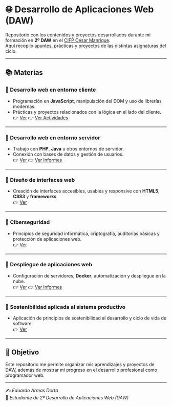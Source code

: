 # 🌐 Desarrollo de Aplicaciones Web (DAW)

Repositorio con los contenidos y proyectos desarrollados durante mi formación en **2º DAW** en el [CIFP César Manrique](https://www3.gobiernodecanarias.org/medusa/edublog/cifpcesarmanrique/).  
Aquí recopilo apuntes, prácticas y proyectos de las distintas asignaturas del ciclo.

---

## 📚 Materias

### 🔹 Desarrollo web en entorno cliente
- Programación en **JavaScript**, manipulación del DOM y uso de librerías modernas.
- Prácticas y proyectos relacionados con la lógica en el lado del cliente.  
👉 [Ver](./cliente)
👉 [Ver Actividades](./cliente/Actividades)

---

### 🔹 Desarrollo web en entorno servidor
- Trabajo con **PHP**, **Java** u otros entornos de servidor.
- Conexión con bases de datos y gestión de usuarios.  
👉 [Ver](./servidor)
👉 [Ver Informes](./servidor/informes)

---

### 🔹 Diseño de interfaces web
- Creación de interfaces accesibles, usables y responsive con **HTML5**, **CSS3** y **frameworks**.  
👉 [Ver](./interfaces)

---

### 🔹 Ciberseguridad
- Principios de seguridad informática, criptografía, auditorías básicas y protección de aplicaciones web.  
👉 [Ver](./ciberseguridad)

---

### 🔹 Despliegue de aplicaciones web
- Configuración de servidores, **Docker**, automatización y despliegue en la nube.  
👉 [Ver](./despliegue)
👉 [Ver Informes](./despliegue/informes)

---

### 🔹 Sostenibilidad aplicada al sistema productivo
- Aplicación de principios de sostenibilidad al desarrollo y ciclo de vida de software.  
👉 [Ver](./sostenibilidad)

---

## 🚀 Objetivo
Este repositorio me permite organizar mis aprendizajes y proyectos de DAW, además de mostrar mi progreso en el desarrollo profesional como programador web.

---

✍️ *Eduardo Armas Dorta*  
📌 *Estudiante de 2º Desarrollo de Aplicaciones Web (DAW)*  

